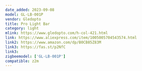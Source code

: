 ```yaml
---
date_added: 2023-09-08
model: GL-LB-001P
vendor: Gledopto
title: Pro Light Bar
category: light
mlink: https://www.gledopto.com/h-col-421.html
link: https://www.aliexpress.com/item/1005005704543574.html
link2: https://www.amazon.com/dp/B0CB85Z83M
link3: https://fas.st/p2NfC
link3: 
zigbeemodel: ['GL-LB-001P']
compatible: z2m
---
```

